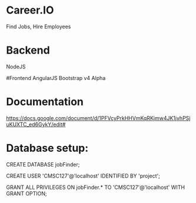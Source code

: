 # Career.IO
Find Jobs, Hire Employees

# Backend
NodeJS

#Frontend
AngularJS
Bootstrap v4 Alpha

# Documentation
https://docs.google.com/document/d/1PFVcyPrkHHVmKqRKjmw4JK1jvhPSjuKUXTC_ed6GykY/edit#

# Database setup:
CREATE DATABASE jobFinder;

CREATE USER 'CMSC127'@'localhost' IDENTIFIED BY 'project';

GRANT ALL PRIVILEGES ON jobFinder.* TO 'CMSC127'@'localhost' WITH GRANT OPTION;
